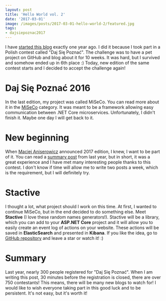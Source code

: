 ```yaml
---
layout: post
title: 'Hello World vol. 2'
date: '2017-03-01'
image: /images/posts/2017-03-01-hello-world-2/featured.jpg
tags:
- dajsiepoznac2017
---
```

I have [started this blog](/2016/02/27/hello-world/) exactly one year ago. I did it because I took part in a Polish contest called "Daj Się Poznać". The challenge was to have a pet project on GitHub and blog about it for 10 weeks. It was hard, but I survived and somehow ended up in 6th place :) Today, new edition of the same contest starts and I decided to accept the challenge again! 

# Daj Się Poznać 2016
In the last edition, my project was called MiSeCo. You can read more about it in the [MiSeCo](/tags/#miseco) category. It was meant to be a framework allowing easy communication between .NET Core microservices. Unfortunately, I didn't finish it. Maybe one day I will get back to it. 

# New beginning 
When [Maciej Aniserowicz](http://devstyle.pl) announced 2017 edition, I knew, I want to be part of it. You can read a [summary post](/2016/06/24/dajsiepoznac-summary-part-2-gala-final-thoughts/) from last year, but in short, it was a great experience and I have met many interesting people thanks to this contest. I don't know if time will allow me to write two posts a week, which is the requirement, but I will definitely try. 

# Stactive
I thought a lot, what project should I work on this time. At first, I wanted to continue MiSeCo, but in the end decided to do something else. Meet **Stactive** (I love these random names generators!). Stactive will be a library, which you can add to your **ASP.NET Core** project and it will allow you to easily create an event log of actions on your website. These actions will be saved in **ElasticSearch** and presented in **Kibana**. If you like the idea, go to [GitHub repository](https://github.com/mdymel/stactive) and leave a star or watch it! :) 

# Summary
Last year, nearly 300 people registered for "Daj Się Poznać". When I am writing this post, 30 minutes before the registration is closed, there are over 750 contestants! This means, there will be many new blogs to watch for! I would like to wish everyone taking part in this good luck and to be persistent. It's not easy, but it's worth it! 
